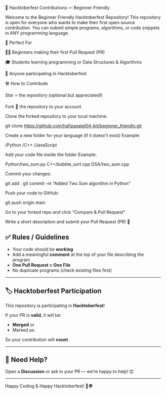 🎉 Hacktoberfest Contributions — Beginner Friendly

Welcome to the Beginner Friendly Hacktoberfest Repository!
This repository is open for everyone who wants to make their first open-source contribution. You can submit simple programs, algorithms, or code snippets in ANY programming language.

🚀 Perfect For

🧑‍💻 Beginners making their first Pull Request (PR)

🎓 Students learning programming or Data Structures & Algorithms

🌱 Anyone participating in Hacktoberfest

🛠️ How to Contribute

Star ⭐ the repository (optional but appreciated!)

Fork 🍴 the repository to your account

Clone the forked repository to your local machine:

git clone https://github.com/hafizapatel04-bit/beginner_friendly.git


Create a new folder for your language (if it doesn’t exist)
Example:

/Python
/C++
/JavaScript


Add your code file inside the folder
Example:

Python/two_sum.py
C++/bubble_sort.cpp
DSA/two_sum.cpp


Commit your changes:

git add .
git commit -m "Added Two Sum algorithm in Python"


Push your code to GitHub:

git push origin main


Go to your forked repo and click “Compare & Pull Request”

Write a short description and submit your Pull Request (PR) 🎉

## ✅ Rules / Guidelines

- Your code should be **working**
- Add a meaningful **comment** at the top of your file describing the program
- **One Pull Request = One File**
- No duplicate programs (check existing files first)

---

## 🏷 Hacktoberfest Participation

This repository is participating in **Hacktoberfest**!

If your PR is **valid**, it will be:
- **Merged**
or
- Marked as:

So your contribution will **count**.

---

## 🤝 Need Help?

Open a **Discussion** or ask in your PR — we’re happy to help! 😊

---

Happy Coding & Happy Hacktoberfest! 🎃🌍
